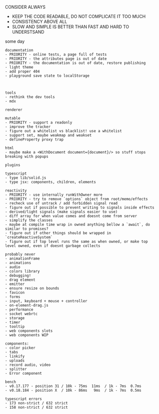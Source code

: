 CONSIDER ALWAYS

- KEEP THE CODE READABLE, DO NOT COMPLICATE IT TOO MUCH
- CONSISTENCY ABOVE ALL
- SLOW AND SIMPLE IS BETTER THAN FAST AND HARD TO UNDERSTSAND

some day

    documentation
    - PRIORITY - online tests, a page full of tests
    - PRIORITY - the attributes page is out of date
    - PRIORITY - the documentation is out of date, restore publishing
    - light theme
    - add proper 404
    - playground save state to localStorage



    tools
    - rethink the dev tools
    - mdx

    renderer

    mutable
    - PRIORITY - support a readonly
    - improve the tracker
    - figure out a whitelist vs blacklist! use a whitelist
    - support set, maybe weakmap and weakset
    - defineProperty proxy trap

    html
    - maybe make a <WithDocument document={document}/> so stuff stops breaking with popups

    plugins

    typescript
    - type lib/solid.js
    - type jsx: components, children, elements

    reactivity
    - PRIORITY - use internally runWithOwner more
    - PRIORITY - try to remove `options` object from root/memo/effects
    - recheck use of untrack / add forbidden signal read
    - figure out if possible to prevent writing to signals inside effects
    - derived/light signals (make signals easier to use)
    - diff array for when value comes and doesnt come from server
    - simplify the classes
    - maybe at compile time wrap in owned anything bellow a `await`, do similar to promises?
    - figure out if other things should be wrapped in `createReactiveSystem`
    - figure out if top level runs the same as when owned, or make top level owned, even if doesnt garbage collects

    probably never
    - animationFrame
    - animations
    - audio
    - colors library
    - debugging!
    - drag element
    - emitter
    - ensure resize on bounds
    - favicon
    - forms
    - input, keyboard + mouse + controller
    - on-element-drag.js
    - performance
    - socket webrtc
    - storage
    - timer
    - tooltip
    - web components slots
    - web components WIP

    components:
    - color picker
    - tabs
    - linkify
    - uploads
    - record audio, video
    - splitter
    - Error component

    bench
    - v0.17.177 - position 31 / 10k - 75ms  11ms  / 1k - 7ms  0.7ms
    - v0.18.184 - position X  / 10k - 86ms   9ms  / 1k - 7ms  0.5ms

    typescript errors
    - 173 non-strict / 632 strict
    - 158 non-strict / 632 strict
